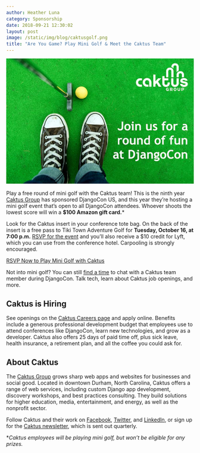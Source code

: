 ```yaml
---
author: Heather Luna
category: Sponsorship
date: 2018-09-21 12:30:02
layout: post
image: /static/img/blog/caktusgolf.png
title: "Are You Game? Play Mini Golf & Meet the Caktus Team"
---
```


<img src="/static/img/blog/caktusgolf.jpg" />

Play a free round of mini golf with the Caktus team! This is the ninth
year [Caktus Group](https://www.caktusgroup.com/?utm_source=djangoconsite&utm_medium=blog01&utm_campaign=djangocon2018)
has sponsored DjangoCon US, and this year they’re hosting a mini golf
event that’s open to all DjangoCon attendees. 
Whoever shoots the lowest score will win a **$100 Amazon gift card.***

Look for the Caktus insert in your conference tote bag. On the back of
the insert is a free pass to Tiki Town Adventure Golf for **Tuesday, 
October 16, at 7:00 p.m.** [RSVP for the event](https://learn.caktusgroup.com/djangocon18rsvp?utm_source=djangoconsite&utm_medium=blog01&utm_campaign=djangocon2018) 
and you’ll also receive a $10 credit for Lyft, which you can use from
the conference hotel. Carpooling is strongly encouraged. 

[RSVP Now to Play Mini Golf with Caktus](https://learn.caktusgroup.com/djangocon18rsvp?utm_source=djangoconsite&utm_medium=blog01&utm_campaign=djangocon2018)

Not into mini golf? You can still [find a time](https://app.hubspot.com/meetings/tscales/djangocon2018?utm_source=djangoconsite&utm_medium=blog01&utm_campaign=djangocon2018) 
to chat with a Caktus team member during DjangoCon. Talk tech, learn
about Caktus job openings, and more.

## Caktus is Hiring

See openings on the [Caktus Careers page](https://www.caktusgroup.com/careers/?utm_source=djangoconsite&utm_medium=blog01&utm_campaign=djangocon2018)
and apply online. Benefits include a generous professional development
budget that employees use to attend conferences like DjangoCon, learn
new technologies, and grow as a developer. Caktus also offers 25 days
of paid time off, plus sick leave, health insurance, a retirement plan, 
and all the coffee you could ask for.

## About Caktus

The [Caktus Group](https://www.caktusgroup.com/?utm_source=djangoconsite&utm_medium=blog01&utm_campaign=djangocon2018) grows sharp web apps and websites for businesses
and social good. Located in downtown Durham, North Carolina, Caktus
offers a range of web services, including custom Django app development, 
discovery workshops, and best practices consulting. They build 
solutions for higher education, media, entertainment, and energy, 
as well as the nonprofit sector. 

Follow Caktus and their work on [Facebook](https://www.facebook.com/CaktusGroup/), 
[Twitter](https://twitter.com/CaktusGroup), and
[LinkedIn](https://www.linkedin.com/company/caktus-consulting-group-llc/), 
or sign up for the [Caktus newsletter](https://learn.caktusgroup.com/newsletter?utm_source=djangoconsite&utm_medium=blog01&utm_campaign=djangocon2018), 
which is sent out quarterly.

**Caktus employees will be playing mini golf, but won’t be eligible
for any prizes.*






